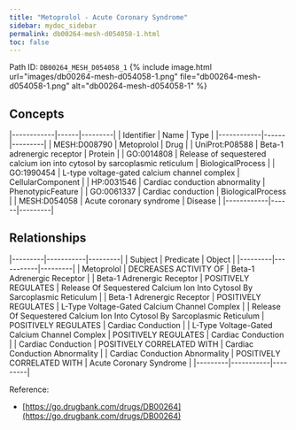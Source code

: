 ```yaml
---
title: "Metoprolol - Acute Coronary Syndrome"
sidebar: mydoc_sidebar
permalink: db00264-mesh-d054058-1.html
toc: false 
---
```



Path ID: `DB00264_MESH_D054058_1`
{% include image.html url="images/db00264-mesh-d054058-1.png" file="db00264-mesh-d054058-1.png" alt="db00264-mesh-d054058-1" %}

## Concepts

|------------|------|---------|
| Identifier | Name | Type    |
|------------|------|---------|
| MESH:D008790 | Metoprolol | Drug |
| UniProt:P08588 | Beta-1 adrenergic receptor | Protein |
| GO:0014808 | Release of sequestered calcium ion into cytosol by sarcoplasmic reticulum | BiologicalProcess |
| GO:1990454 | L-type voltage-gated calcium channel complex | CellularComponent |
| HP:0031546 | Cardiac conduction abnormality | PhenotypicFeature |
| GO:0061337 | Cardiac conduction | BiologicalProcess |
| MESH:D054058 | Acute coronary syndrome | Disease |
|------------|------|---------|

## Relationships

|---------|-----------|---------|
| Subject | Predicate | Object  |
|---------|-----------|---------|
| Metoprolol | DECREASES ACTIVITY OF | Beta-1 Adrenergic Receptor |
| Beta-1 Adrenergic Receptor | POSITIVELY REGULATES | Release Of Sequestered Calcium Ion Into Cytosol By Sarcoplasmic Reticulum |
| Beta-1 Adrenergic Receptor | POSITIVELY REGULATES | L-Type Voltage-Gated Calcium Channel Complex |
| Release Of Sequestered Calcium Ion Into Cytosol By Sarcoplasmic Reticulum | POSITIVELY REGULATES | Cardiac Conduction |
| L-Type Voltage-Gated Calcium Channel Complex | POSITIVELY REGULATES | Cardiac Conduction |
| Cardiac Conduction | POSITIVELY CORRELATED WITH | Cardiac Conduction Abnormality |
| Cardiac Conduction Abnormality | POSITIVELY CORRELATED WITH | Acute Coronary Syndrome |
|---------|-----------|---------|

Reference: 
  - [https://go.drugbank.com/drugs/DB00264](https://go.drugbank.com/drugs/DB00264)
